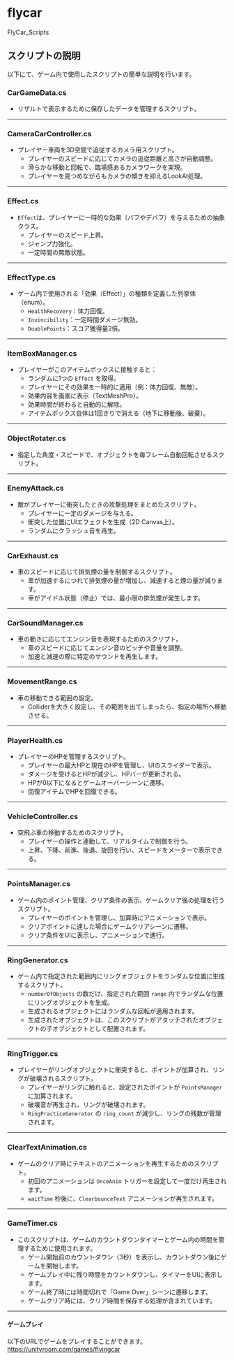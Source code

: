 # flycar
FlyCar_Scripts

## スクリプトの説明
以下にて、ゲーム内で使用したスクリプトの簡単な説明を行います。

### **CarGameData.cs**
- リザルトで表示するために保存したデータを管理するスクリプト。

---

### **CameraCarController.cs**
- プレイヤー車両を3D空間で追従するカメラ用スクリプト。
  - プレイヤーのスピードに応じてカメラの追従距離と高さが自動調整。
  - 滑らかな移動と回転で、臨場感あるカメラワークを実現。
  - プレイヤーを見つめながらもカメラの傾きを抑えるLookAt処理。

---

### **Effect.cs**
- `Effect`は、プレイヤーに一時的な効果（バフやデバフ）を与えるための抽象クラス。
  - プレイヤーのスピード上昇。
  - ジャンプ力強化。
  - 一定時間の無敵状態。

---

### **EffectType.cs**
- ゲーム内で使用される「効果（Effect）」の種類を定義した列挙体（enum）。
  - `HealthRecovery`：体力回復。
  - `Invincibility`：一定時間ダメージ無効。
  - `DoublePoints`：スコア獲得量2倍。

---

### **ItemBoxManager.cs**
- プレイヤーがこのアイテムボックスに接触すると：
  - ランダムに1つの `Effect` を取得。
  - プレイヤーにその効果を一時的に適用（例：体力回復、無敵）。
  - 効果内容を画面に表示（TextMeshPro）。
  - 効果時間が終わると自動的に解除。
  - アイテムボックス自体は1回きりで消える（地下に移動後、破棄）。

---

### **ObjectRotater.cs**
- 指定した角度・スピードで、オブジェクトを毎フレーム自動回転させるスクリプト。

---

### **EnemyAttack.cs**
- 敵がプレイヤーに衝突したときの攻撃処理をまとめたスクリプト。
  - プレイヤーに一定のダメージを与える。
  - 衝突した位置にUIエフェクトを生成（2D Canvas上）。
  - ランダムにクラッシュ音を再生。

---

### **CarExhaust.cs**
- 車のスピードに応じて排気煙の量を制御するスクリプト。
  - 車が加速するにつれて排気煙の量が増加し、減速すると煙の量が減ります。
  - 車がアイドル状態（停止）では、最小限の排気煙が発生します。

---

### **CarSoundManager.cs**
- 車の動きに応じてエンジン音を表現するためのスクリプト。
  - 車のスピードに応じてエンジン音のピッチや音量を調整。
  - 加速と減速の際に特定のサウンドを再生します。

---

### **MovementRange.cs**
- 車の移動できる範囲の設定。
  - Colliderを大きく設定し、その範囲を出てしまったら、指定の場所へ移動させる。

---

### **PlayerHealth.cs**
- プレイヤーのHPを管理するスクリプト。
  - プレイヤーの最大HPと現在のHPを管理し、UIのスライダーで表示。
  - ダメージを受けるとHPが減少し、HPバーが更新される。
  - HPが0以下になるとゲームオーバーシーンに遷移。
  - 回復アイテムでHPを回復できる。

---

### **VehicleController.cs**
- 空飛ぶ車の移動するためのスクリプト。
  - プレイヤーの操作と連動して、リアルタイムで制御を行う。
  - 上昇、下降、前進、後退、旋回を行い、スピードをメーターで表示できる。

---

### **PointsManager.cs**
- ゲーム内のポイント管理、クリア条件の表示、ゲームクリア後の処理を行うスクリプト。
  - プレイヤーのポイントを管理し、加算時にアニメーションで表示。
  - クリアポイントに達した場合にゲームクリアシーンに遷移。
  - クリア条件をUIに表示し、アニメーションで進行。

---

### **RingGenerator.cs**
- ゲーム内で指定された範囲内にリングオブジェクトをランダムな位置に生成するスクリプト。
  - `numberOfObjects` の数だけ、指定された範囲 `range` 内でランダムな位置にリングオブジェクトを生成。
  - 生成されるオブジェクトにはランダムな回転が適用されます。
  - 生成されたオブジェクトは、このスクリプトがアタッチされたオブジェクトの子オブジェクトとして配置されます。

---

### **RingTrigger.cs**
- プレイヤーがリングオブジェクトに衝突すると、ポイントが加算され、リングが破壊されるスクリプト。
  - プレイヤーがリングに触れると、設定されたポイントが `PointsManager` に加算されます。
  - 破壊音が再生され、リングが破壊されます。
  - `RingPracticeGenerator` の `ring_count` が減少し、リングの残数が管理されます。

---

### **ClearTextAnimation.cs**
- ゲームのクリア時にテキストのアニメーションを再生するためのスクリプト。
  - 初回のアニメーションは `OnceAnim` トリガーを設定して一度だけ再生されます。
  - `waitTime` 秒後に、`ClearbounceText` アニメーションが再生されます。

---

### **GameTimer.cs**
- このスクリプトは、ゲームのカウントダウンタイマーとゲーム内の時間を管理するために使用されます。
  - ゲーム開始前のカウントダウン（3秒）を表示し、カウントダウン後にゲームを開始します。
  - ゲームプレイ中に残り時間をカウントダウンし、タイマーをUIに表示します。
  - ゲーム終了時には時間切れで「Game Over」シーンに遷移します。
  - ゲームクリア時には、クリア時間を保存する処理が含まれています。

---

#### ゲームプレイ
以下のURLでゲームをプレイすることができます。
https://unityroom.com/games/flyingcar
